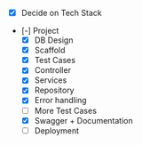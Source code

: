 - [X] Decide on Tech Stack
- [-] Project
    - [X] DB Design
    - [X] Scaffold 
    - [X] Test Cases
    - [X] Controller
    - [X] Services
    - [X] Repository
    - [X] Error handling
    - [ ] More Test Cases
    - [X] Swagger + Documentation
    - [ ] Deployment